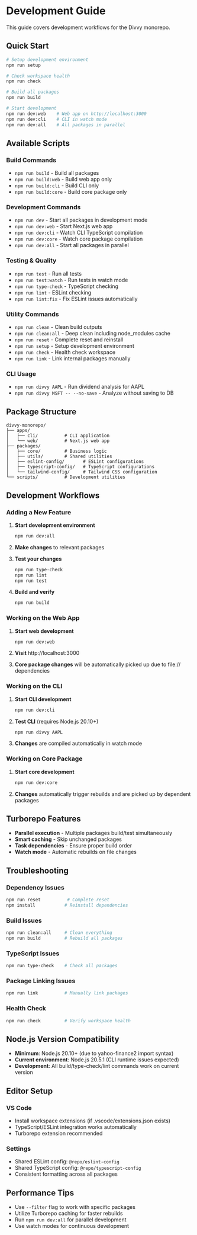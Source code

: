 # Development Guide

This guide covers development workflows for the Divvy monorepo.

## Quick Start

```bash
# Setup development environment
npm run setup

# Check workspace health
npm run check

# Build all packages
npm run build

# Start development
npm run dev:web    # Web app on http://localhost:3000
npm run dev:cli    # CLI in watch mode
npm run dev:all    # All packages in parallel
```

## Available Scripts

### Build Commands
- `npm run build` - Build all packages
- `npm run build:web` - Build web app only
- `npm run build:cli` - Build CLI only
- `npm run build:core` - Build core package only

### Development Commands
- `npm run dev` - Start all packages in development mode
- `npm run dev:web` - Start Next.js web app
- `npm run dev:cli` - Watch CLI TypeScript compilation
- `npm run dev:core` - Watch core package compilation
- `npm run dev:all` - Start all packages in parallel

### Testing & Quality
- `npm run test` - Run all tests
- `npm run test:watch` - Run tests in watch mode
- `npm run type-check` - TypeScript checking
- `npm run lint` - ESLint checking
- `npm run lint:fix` - Fix ESLint issues automatically

### Utility Commands
- `npm run clean` - Clean build outputs
- `npm run clean:all` - Deep clean including node_modules cache
- `npm run reset` - Complete reset and reinstall
- `npm run setup` - Setup development environment
- `npm run check` - Health check workspace
- `npm run link` - Link internal packages manually

### CLI Usage
- `npm run divvy AAPL` - Run dividend analysis for AAPL
- `npm run divvy MSFT -- --no-save` - Analyze without saving to DB

## Package Structure

```
divvy-monorepo/
├── apps/
│   ├── cli/          # CLI application
│   └── web/          # Next.js web app
├── packages/
│   ├── core/         # Business logic
│   ├── utils/        # Shared utilities
│   ├── eslint-config/       # ESLint configurations
│   ├── typescript-config/   # TypeScript configurations
│   └── tailwind-config/     # Tailwind CSS configuration
└── scripts/          # Development utilities
```

## Development Workflows

### Adding a New Feature

1. **Start development environment**
   ```bash
   npm run dev:all
   ```

2. **Make changes** to relevant packages

3. **Test your changes**
   ```bash
   npm run type-check
   npm run lint
   npm run test
   ```

4. **Build and verify**
   ```bash
   npm run build
   ```

### Working on the Web App

1. **Start web development**
   ```bash
   npm run dev:web
   ```

2. **Visit** http://localhost:3000

3. **Core package changes** will be automatically picked up due to file:// dependencies

### Working on the CLI

1. **Start CLI development**
   ```bash
   npm run dev:cli
   ```

2. **Test CLI** (requires Node.js 20.10+)
   ```bash
   npm run divvy AAPL
   ```

3. **Changes** are compiled automatically in watch mode

### Working on Core Package

1. **Start core development**
   ```bash
   npm run dev:core
   ```

2. **Changes** automatically trigger rebuilds and are picked up by dependent packages

## Turborepo Features

- **Parallel execution** - Multiple packages build/test simultaneously
- **Smart caching** - Skip unchanged packages
- **Task dependencies** - Ensure proper build order
- **Watch mode** - Automatic rebuilds on file changes

## Troubleshooting

### Dependency Issues
```bash
npm run reset          # Complete reset
npm install           # Reinstall dependencies
```

### Build Issues
```bash
npm run clean:all     # Clean everything
npm run build         # Rebuild all packages
```

### TypeScript Issues
```bash
npm run type-check    # Check all packages
```

### Package Linking Issues
```bash
npm run link          # Manually link packages
```

### Health Check
```bash
npm run check         # Verify workspace health
```

## Node.js Version Compatibility

- **Minimum**: Node.js 20.10+ (due to yahoo-finance2 import syntax)
- **Current environment**: Node.js 20.5.1 (CLI runtime issues expected)
- **Development**: All build/type-check/lint commands work on current version

## Editor Setup

### VS Code
- Install workspace extensions (if .vscode/extensions.json exists)
- TypeScript/ESLint integration works automatically
- Turborepo extension recommended

### Settings
- Shared ESLint config: `@repo/eslint-config`
- Shared TypeScript config: `@repo/typescript-config`
- Consistent formatting across all packages

## Performance Tips

- Use `--filter` flag to work with specific packages
- Utilize Turborepo caching for faster rebuilds
- Run `npm run dev:all` for parallel development
- Use watch modes for continuous development